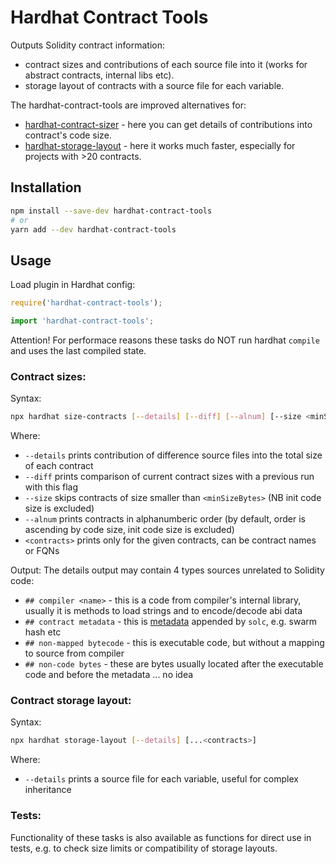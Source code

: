 # Hardhat Contract Tools

Outputs Solidity contract information:
* contract sizes and contributions of each source file into it (works for abstract contracts, internal libs etc).
* storage layout of contracts with a source file for each variable.

The hardhat-contract-tools are improved alternatives for:
* [hardhat-contract-sizer](https://github.com/ItsNickBarry/hardhat-contract-sizer/) - here you can get details of contributions into contract's code size.
* [hardhat-storage-layout](https://github.com/aurora-is-near/hardhat-storage-layout/) - here it works much faster, especially for projects with >20 contracts.


## Installation

```bash
npm install --save-dev hardhat-contract-tools
# or
yarn add --dev hardhat-contract-tools
```

## Usage

Load plugin in Hardhat config:

```javascript
require('hardhat-contract-tools');
```

```typescript
import 'hardhat-contract-tools';
```

Attention! For performace reasons these tasks do NOT run hardhat `compile` and uses the last compiled state. 

### Contract sizes:

Syntax:

```bash
npx hardhat size-contracts [--details] [--diff] [--alnum] [--size <minSizeBytes>] [...<contracts>]
```
Where:
* `--details` prints contribution of difference source files into the total size of each contract
* `--diff` prints comparison of current contract sizes with a previous run with this flag
* `--size` skips contracts of size smaller than `<minSizeBytes>` (NB init code size is excluded)
* `--alnum` prints contracts in alphanumberic order (by default, order is ascending by code size, init code size is excluded)
* `<contracts>` prints only for the given contracts, can be contract names or FQNs

Output:
The details output may contain 4 types sources unrelated to Solidity code:
* `## compiler <name>` - this is a code from compiler's internal library, usually it is methods to load strings and to encode/decode abi data
* `## contract metadata` - this is [metadata](https://docs.soliditylang.org/en/v0.8.15/metadata.html) appended by `solc`, e.g. swarm hash etc
* `## non-mapped bytecode` - this is executable code, but without a mapping to source from compiler 
* `## non-code bytes` - these are bytes usually located after the executable code and before the metadata ... no idea 

### Contract storage layout:

Syntax:

```bash
npx hardhat storage-layout [--details] [...<contracts>]
```
Where:
* `--details` prints a source file for each variable, useful for complex inheritance


### Tests:
Functionality of these tasks is also available as functions for direct use in tests, e.g. to check size limits or compatibility of storage layouts.

